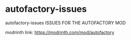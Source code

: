 # autofactory-issues
autofactory-issues
ISSUES FOR THE AUTOFACTORY MOD

modrinth link: https://modrinth.com/mod/autofactory

